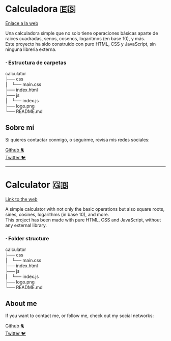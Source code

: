 # Calculadora 🇪🇸

[Enlace a la web](https://mikidevcalculator.netlify.app/)

Una calculadora simple que no solo tiene operaciones básicas aparte de raices cuadradas, senos, cosenos, logaritmos (en base 10), y más. <br>
Este proyecto ha sido construido con puro HTML, CSS y JavaScript, sin ninguna libreria externa.

### · Estructura de carpetas

calculator <br>
├── css <br>
│   └── main.css <br>
├── index.html<br>
├── js<br>
│   └── index.js<br>
├── logo.png<br>
└── README.md

## Sobre mí

Si quieres contactar conmigo, o seguirme, revisa mis redes sociales:

[Github 🐈](https://github.com/Roky3029) <br>
[Twitter 🐦](https://twitter.com/Dev30Kirky)

---

# Calculator 🇬🇧

[Link to the web](https://mikidevcalculator.netlify.app/)

A simple calculator with not only the basic operations but also square roots, sines, cosines, logarithms (in base 10), and more. <br> 
This project has been made with pure HTML, CSS and JavaScript, without any external library.

### · Folder structure

calculator <br>
├── css <br>
│   └── main.css <br>
├── index.html<br>
├── js<br>
│   └── index.js<br>
├── logo.png<br>
└── README.md

## About me 

If you want to contact me, or follow me, check out my social networks:

[Github 🐈](https://github.com/Roky3029) <br>
[Twitter 🐦](https://twitter.com/Dev30Kirky)
